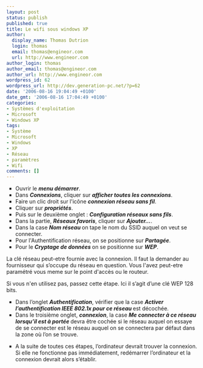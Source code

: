 ```yaml
---
layout: post
status: publish
published: true
title: Le wifi sous windows XP
author:
  display_name: Thomas Dutrion
  login: thomas
  email: thomas@engineor.com
  url: http://www.engineor.com
author_login: thomas
author_email: thomas@engineor.com
author_url: http://www.engineor.com
wordpress_id: 62
wordpress_url: http://dev.generation-pc.net/?p=62
date: '2006-08-16 19:04:49 +0100'
date_gmt: '2006-08-16 17:04:49 +0100'
categories:
- Systèmes d'exploitation
- Microsoft
- Windows XP
tags:
- Système
- Microsoft
- Windows
- XP
- Réseau
- paramètres
- Wifi
comments: []
---
```

<ul style="list-style-type: square;">
<li>Ouvrir le <strong><em>menu démarrer</em></strong>.</li>
<li><span style="line-height: 15px;">Dans <em><strong>Connexions</strong></em>, cliquer sur </span><em><strong><span style="line-height: 15px;">afficher toutes les connexions</span></strong></em><span style="line-height: 15px;">.</span></li>
<li><span style="line-height: 15px;">Faire un clic droit sur l'icône</span> <strong><em><span style="line-height: 15px;">connexion réseau sans fil</span></em></strong><span style="line-height: 15px;">.</span></li>
<li><span style="line-height: 15px;">Cliquer sur </span><span style="line-height: 15px;"><em><strong>propriétés</strong></em>.</span></li>
<li><span style="line-height: 15px;">Puis sur le deuxième onglet : </span><span style="line-height: 15px;"><em><strong>Configuration réseaux sans fils</strong></em>.</span></li>
<li><span style="line-height: 15px;">Dans la partie, <em><strong>Réseaux favoris</strong></em>, cliquer sur </span><span style="line-height: 15px;"><em><strong>Ajouter…</strong></em>.</span></li>
<li><span style="line-height: 15px;">Dans la case </span><em><strong><span style="line-height: 15px;">Nom réseau </span></strong></em><span style="line-height: 15px;">on tape le nom du SSID auquel on veut se connecter.</span></li>
<li><span style="line-height: 15px;">Pour l'Authentification réseau, on se positionne sur </span><em><strong><span style="line-height: 15px;">Partagée</span></strong></em><span style="line-height: 15px;">.</span></li>
<li><span style="line-height: 15px;">Pour le </span><em><strong><span style="line-height: 15px;">Cryptage de données </span></strong></em><span style="line-height: 15px;">on se positionne sur </span><span style="line-height: 15px;"><em><strong>WEP</strong></em>.</span></li>
</ul>
<p>La clé réseau peut-etre fournie avec la connexion. Il faut la demander au fournisseur qui s’occupe du réseau en question. Vous l'avez peut-etre paramétré vous meme sur le point d'accès ou le routeur.</p>
<p>Si vous n'en utilisez pas, passez cette étape. Ici il s’agit d’une clé WEP 128 bits.</p>
<ul style="list-style-type: square;">
<li>Dans l’onglet <em><strong>Authentification</strong></em>, vérifier que la case <em><strong><span style="line-height: 15px;">Activer l’authentification IEEE 802.1x pour ce réseau </span></strong></em><span style="line-height: 15px;">est décochée.</span></li>
<li><span style="line-height: 15px;">Dans le troisième onglet, <em><strong>connexion</strong></em>, la case </span><em><strong><span style="line-height: 15px;">Me connecter à ce réseau lorsqu’il est à portée </span></strong></em><span style="line-height: 15px;">devra être cochée si le réseau auquel on essaye de se connecter est le réseau auquel on se connectera par défaut dans la zone où l’on se trouve.</span></li>
</ul>
<ul style="list-style-type: square;">
<li>A la suite de toutes ces étapes, l’ordinateur devrait trouver la connexion. Si elle ne fonctionne pas immédiatement, redémarrer l’ordinateur et la connexion devrait alors s’établir.</li>
</ul>
